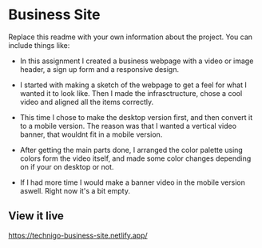 # Business Site

Replace this readme with your own information about the project. You can include things like:

- In this assignment I created a business webpage with a video or image header, a sign up form and a responsive design.

- I started with making a sketch of the webpage to get a feel for what I wanted it to look like. Then I made the infrasctructure, chose a cool video and aligned all the items correctly.

- This time I chose to make the desktop version first, and then convert it to a mobile version. The reason was that I wanted a vertical video banner, that wouldnt fit in a mobile version.

- After getting the main parts done, I arranged the color palette using colors form the video itself, and made some color changes depending on if your on desktop or not. 

- If I had more time I would make a banner video in the mobile version aswell. Right now it's a bit empty.

## View it live
https://technigo-business-site.netlify.app/
